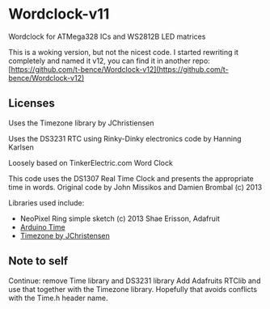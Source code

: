 # Wordclock-v11

Wordclock for ATMega328 ICs and WS2812B LED matrices

This is a woking version, but not the nicest code. I started rewriting it completely and named it v12, you can find it in another repo: [https://github.com/t-bence/Wordclock-v12](https://github.com/t-bence/Wordclock-v12)

## Licenses

Uses the Timezone library by JChristiensen

Uses the DS3231 RTC using Rinky-Dinky electronics code by Hanning Karlsen

Loosely based on TinkerElectric.com Word Clock

This code uses the DS1307 Real Time Clock and presents the appropriate time in words. Original code by John Missikos and Damien Brombal (c) 2013

Libraries used include:

- NeoPixel Ring simple sketch (c) 2013 Shae Erisson, Adafruit
- [Arduino Time](http://www.arduino.cc/playground/Code/Time)
- [Timezone by JChristensen](https://github.com/JChristensen/Timezone)

## Note to self

Continue: remove Time library and DS3231 library
Add Adafruits RTClib and use that together with the Timezone library.
Hopefully that avoids conflicts with the Time.h header name.